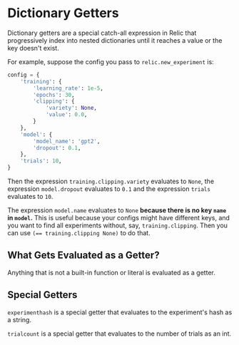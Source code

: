 # Dictionary Getters

Dictionary getters are a special catch-all expression in Relic that progressively index into nested dictionaries until it reaches a value or the key doesn't exist.

For example, suppose the config you pass to `relic.new_experiment` is:

```python
config = {
    'training': {
        'learning_rate': 1e-5,
        'epochs': 30,
        'clipping': {
            'variety': None,
            'value': 0.0,
        }
    },
    'model': {
        'model_name': 'gpt2',
        'dropout': 0.1,
    },
    'trials': 10,
}
```

Then the expression `training.clipping.variety` evaluates to `None`, the expression `model.dropout` evaluates to `0.1` and the expression `trials` evaluates to `10`.

The expression `model.name` evaluates to `None` **because there is no key `name` in `model`.**
This is useful because your configs might have different keys, and you want to find all experiments without, say, `training.clipping`. Then you can use `(== training.clipping None)` to do that.

## What Gets Evaluated as a Getter?

Anything that is not a built-in function or literal is evaluated as a getter.

## Special Getters

`experimenthash` is a special getter that evaluates to the experiment's hash as a string.

`trialcount` is a special getter that evaluates to the number of trials as an int.
